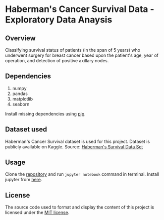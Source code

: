 # Haberman's Cancer Survival Data - Exploratory Data Anaysis

## Overview
Classifying survival status of patients (in the span of 5 years) who underwent surgery for breast cancer based upon the patient's age, year of operation, and detection of positive axillary nodes.


## Dependencies
1. numpy
1. pandas
1. matplotlib
1. seaborn

Install missing dependencies using [pip](https://pypi.org/project/pip/).

## Dataset used
Haberman's Cancer Survival dataset is used for this project. Dataset is publicly available on Kaggle.
Source: [Haberman's Survival Data Set](https://www.kaggle.com/gilsousa/habermans-survival-data-set)    

## Usage
Clone the [repository](https://github.com/harishrb/Haberman-Cancer-Survival-EDA) and run ``jupyter notebook`` command in terminal.
Install jupyter from [here](http://jupyter.readthedocs.io/en/latest/install.html).

## License
The source code used to format and display the content of this project is licensed under the [MIT license](https://opensource.org/licenses/mit-license.php).
